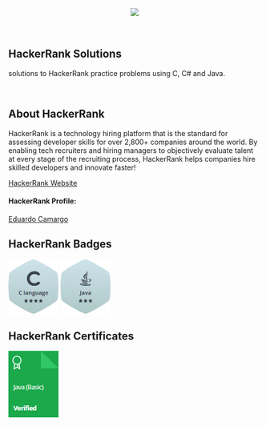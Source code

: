 <a href="https://www.hackerrank.com/dashboard"><p align="center"><img src="https://hrcdn.net/fcore/assets/brand/logo-new-white-green-a5cb16e0ae.svg" height="50"/></p></a>

<br/>

## HackerRank Solutions

solutions to HackerRank practice problems using C, C# and Java.

<br/>

## About HackerRank
HackerRank is a technology hiring platform that is the standard for assessing developer skills for over 2,800+ companies around the world. 
By enabling tech recruiters and hiring managers to objectively evaluate talent at every stage of the recruiting process, 
HackerRank helps companies hire skilled developers and innovate faster!

[HackerRank Website](https://www.hackerrank.com/dashboard)

#### HackerRank Profile:

[Eduardo Camargo](https://www.hackerrank.com/edu_s_camargo97)

## HackerRank Badges

![C](/Icons/C_Badges_Icon.png)
![Java](/Icons/Java_Badges_Icon.png)

## HackerRank Certificates

<a href="/Java_Basic_Certificate.PNG">
    <img src="/Icons/Java_Certificate_Icon.PNG" alt="Java (Basic) Certificate"/>
</a>
